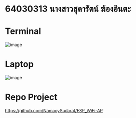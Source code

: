 # 64030313 นางสาวสุดารัตน์ ฆ้องอินตะ

# Terminal
![image](https://github.com/NamaoySudarat/ESP32_ESP-IDF_WiFi-AP/assets/115037574/a3d3997f-8592-4646-ad3f-be96e7911682)

# Laptop
![image](https://github.com/NamaoySudarat/ESP32_ESP-IDF_WiFi-AP/assets/115037574/2a8edcd3-9868-4a81-ae6c-b827a9ca735c)

# Repo Project
https://github.com/NamaoySudarat/ESP_WiFi-AP
